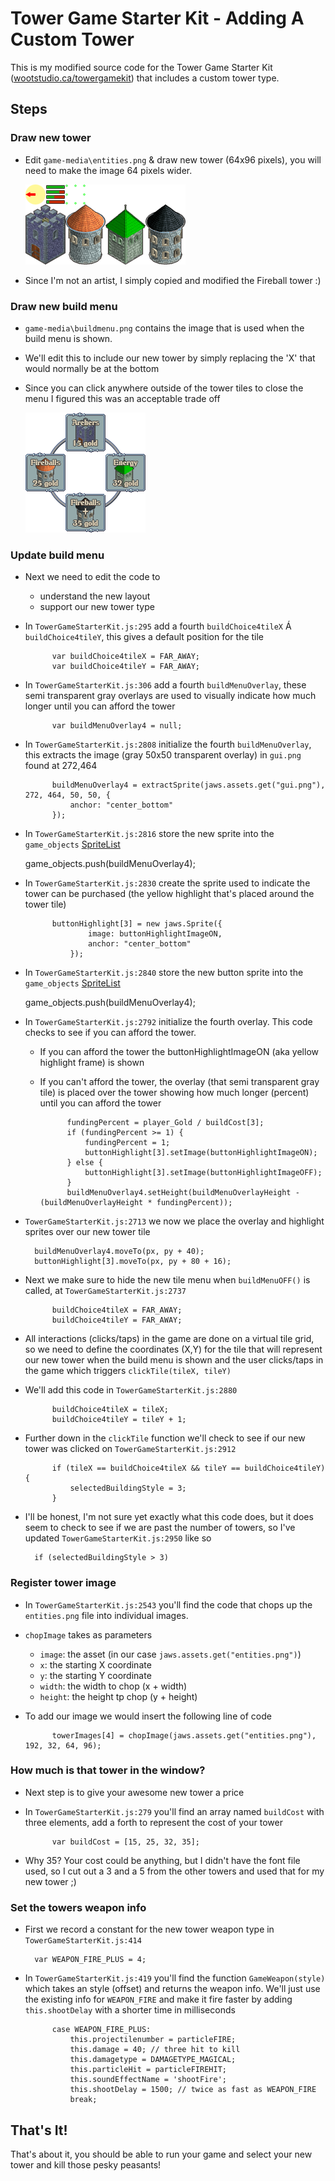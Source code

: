 # Tower Game Starter Kit - Adding A Custom Tower

This is my modified source code for the Tower Game Starter Kit ([wootstudio.ca/towergamekit](wootstudio.ca/towergamekit)) that includes a custom tower type.


## Steps

### Draw new tower

- Edit `game-media\entities.png` & draw new tower (64x96 pixels), you will need to make the image 64 pixels wider.

	![updated entities.png](game-media/entities.png)

- Since I'm not an artist, I simply copied and modified the Fireball tower :)
 
### Draw new build menu
- `game-media\buildmenu.png` contains the image that is used when the build menu is shown.
- We'll edit this to include our new tower by simply replacing the 'X' that would normally be at the bottom
- Since you can click anywhere outside of the tower tiles to close the menu I figured this was an acceptable trade off

	![updated buildmenu.png](game-media/buildmenu.png)

### Update build menu
- Next we need to edit the code to
	- understand the new layout
	- support our new tower type
- In `TowerGameStarterKit.js:295` add a fourth `buildChoice4tileX` &Aacute; `buildChoice4tileY`, this gives a default position for the tile

			var buildChoice4tileX = FAR_AWAY;
			var buildChoice4tileY = FAR_AWAY;

- In `TowerGameStarterKit.js:306` add a fourth `buildMenuOverlay`, these semi transparent gray overlays are used to visually indicate how much longer until you can afford the tower

			var buildMenuOverlay4 = null;

- In `TowerGameStarterKit.js:2808` initialize the fourth `buildMenuOverlay`, this extracts the image (gray 50x50 transparent overlay) in `gui.png` found at 272,464

			buildMenuOverlay4 = extractSprite(jaws.assets.get("gui.png"), 272, 464, 50, 50, {
			    anchor: "center_bottom"
			});

- In `TowerGameStarterKit.js:2816` store the new sprite into the `game_objects` [SpriteList](http://jawsjs.com/docs/symbols/jaws.SpriteList.html)
	
	game_objects.push(buildMenuOverlay4);

- In `TowerGameStarterKit.js:2830` create the sprite used to indicate the tower can be purchased (the yellow highlight that's placed around the tower tile)
	
			buttonHighlight[3] = new jaws.Sprite({
                    image: buttonHighlightImageON,
			        anchor: "center_bottom"
			    });

- In `TowerGameStarterKit.js:2840` store the new button sprite into the `game_objects` [SpriteList](http://jawsjs.com/docs/symbols/jaws.SpriteList.html)
	
	game_objects.push(buildMenuOverlay4);
	
- In `TowerGameStarterKit.js:2792` initialize the fourth overlay. This code checks to see if you can afford the tower.
	- If you can afford the tower the buttonHighlightImageON (aka yellow highlight frame) is shown
	- If you can't afford the tower, the overlay (that semi transparent gray tile) is placed over the tower showing how much longer (percent) until you can afford the tower

				fundingPercent = player_Gold / buildCost[3];
				if (fundingPercent >= 1) {
					fundingPercent = 1;
					buttonHighlight[3].setImage(buttonHighlightImageON);
				} else {
					buttonHighlight[3].setImage(buttonHighlightImageOFF);
				}
				buildMenuOverlay4.setHeight(buildMenuOverlayHeight - (buildMenuOverlayHeight * fundingPercent));

- `TowerGameStarterKit.js:2713` we now we place the overlay and highlight sprites over our new tower tile 

	    buildMenuOverlay4.moveTo(px, py + 40);
	    buttonHighlight[3].moveTo(px, py + 80 + 16);

- Next we make sure to hide the new tile menu when `buildMenuOFF()` is called, at `TowerGameStarterKit.js:2737`

			buildChoice4tileX = FAR_AWAY;
			buildChoice4tileY = FAR_AWAY;

- All interactions (clicks/taps) in the game are done on a virtual tile grid, so we need to define the coordinates (X,Y) for the tile that will represent our new tower when the build menu is shown and the user clicks/taps in the game which triggers `clickTile(tileX, tileY)`
- We'll add this code in `TowerGameStarterKit.js:2880`

			buildChoice4tileX = tileX;
			buildChoice4tileY = tileY + 1;

- Further down in the `clickTile` function we'll check to see if our new tower was clicked on `TowerGameStarterKit.js:2912`

			if (tileX == buildChoice4tileX && tileY == buildChoice4tileY) {
			    selectedBuildingStyle = 3;
			}


- I'll be honest, I'm not sure yet exactly what this code does, but it does seem to check to see if we are past the number of towers, so I've updated `TowerGameStarterKit.js:2950` like so
	
		if (selectedBuildingStyle > 3)


### Register tower image

- In `TowerGameStarterKit.js:2543` you'll find the code that chops up the `entities.png` file into individual images.
- `chopImage` takes as parameters
	- `image`: the asset (in our case `jaws.assets.get("entities.png")`)
	- `x`: the starting X coordinate
	- `y`: the starting Y coordinate
	- `width`: the width to chop (x + width)
	- `height`: the height tp chop (y + height)
- To add our image we would insert the following line of code
	
			towerImages[4] = chopImage(jaws.assets.get("entities.png"), 192, 32, 64, 96);


### How much is that tower in the window?

- Next step is to give your awesome new tower a price
- In `TowerGameStarterKit.js:279` you'll find an array named `buildCost` with three elements, add a forth to represent the cost of your tower
		
			var buildCost = [15, 25, 32, 35];

- Why 35? Your cost could be anything, but I didn't have the font file used, so I cut out a 3 and a 5 from the other towers and used that for my new tower ;)

### Set the towers weapon info

- First we record a constant for the new tower weapon type in `TowerGameStarterKit.js:414`

		var WEAPON_FIRE_PLUS = 4;

- In `TowerGameStarterKit.js:419` you'll find the function `GameWeapon(style)` which takes an style (offset) and returns the weapon info. We'll just use the existing info for `WEAPON_FIRE` and make it fire faster by adding `this.shootDelay` with a shorter time in milliseconds

			case WEAPON_FIRE_PLUS:
				this.projectilenumber = particleFIRE;
				this.damage = 40; // three hit to kill
				this.damagetype = DAMAGETYPE_MAGICAL;
				this.particleHit = particleFIREHIT;
				this.soundEffectName = 'shootFire';
				this.shootDelay = 1500; // twice as fast as WEAPON_FIRE
				break;

## That's It!

That's about it, you should be able to run your game and select your new tower and kill those pesky peasants!